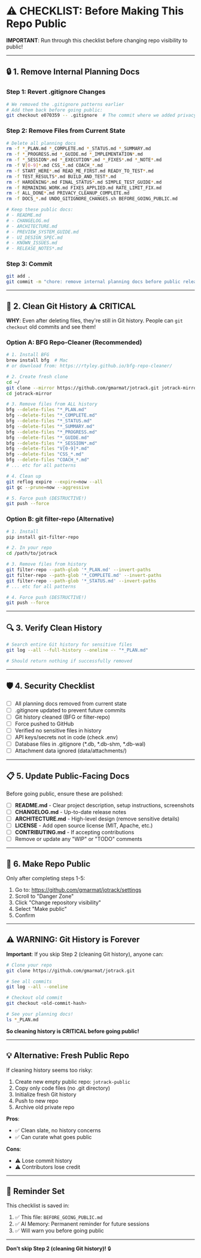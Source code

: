 # ⚠️ CHECKLIST: Before Making This Repo Public

**IMPORTANT**: Run through this checklist before changing repo visibility to public!

---

## 🔒 **1. Remove Internal Planning Docs**

### **Step 1: Revert .gitignore Changes**
```bash
# We removed the .gitignore patterns earlier
# Add them back before going public:
git checkout e070359 -- .gitignore  # The commit where we added privacy patterns
```

### **Step 2: Remove Files from Current State**
```bash
# Delete all planning docs
rm -f *_PLAN.md *_COMPLETE.md *_STATUS.md *_SUMMARY.md
rm -f *_PROGRESS.md *_GUIDE.md *_IMPLEMENTATION*.md
rm -f *_SESSION*.md *_EXECUTION*.md *_FIXES*.md *_NOTE*.md
rm -f V[0-9]*.md CSS_*.md COACH_*.md
rm -f START_HERE*.md READ_ME_FIRST.md READY_TO_TEST*.md
rm -f TEST_RESULTS*.md BUILD_AND_TEST*.md
rm -f HARDENING*.md FINAL_STATUS*.md SIMPLE_TEST_GUIDE*.md
rm -f REMAINING_WORK.md FIXES_APPLIED.md RATE_LIMIT_FIX.md
rm -f ALL_DONE*.md PRIVACY_CLEANUP_COMPLETE.md
rm -f DOCS_*.md UNDO_GITIGNORE_CHANGES.sh BEFORE_GOING_PUBLIC.md

# Keep these public docs:
# - README.md
# - CHANGELOG.md
# - ARCHITECTURE.md
# - PREVIEW_SYSTEM_GUIDE.md
# - UI_DESIGN_SPEC.md
# - KNOWN_ISSUES.md
# - RELEASE_NOTES*.md
```

### **Step 3: Commit**
```bash
git add .
git commit -m "chore: remove internal planning docs before public release"
```

---

## 🧹 **2. Clean Git History** ⚠️ CRITICAL

**WHY**: Even after deleting files, they're still in Git history. People can `git checkout` old commits and see them!

### **Option A: BFG Repo-Cleaner** (Recommended)

```bash
# 1. Install BFG
brew install bfg  # Mac
# or download from: https://rtyley.github.io/bfg-repo-cleaner/

# 2. Create fresh clone
cd ~/
git clone --mirror https://github.com/gmarmat/jotrack.git jotrack-mirror
cd jotrack-mirror

# 3. Remove files from ALL history
bfg --delete-files "*_PLAN.md"
bfg --delete-files "*_COMPLETE.md"
bfg --delete-files "*_STATUS.md"
bfg --delete-files "*_SUMMARY.md"
bfg --delete-files "*_PROGRESS.md"
bfg --delete-files "*_GUIDE.md"
bfg --delete-files "*_SESSION*.md"
bfg --delete-files "V[0-9]*.md"
bfg --delete-files "CSS_*.md"
bfg --delete-files "COACH_*.md"
# ... etc for all patterns

# 4. Clean up
git reflog expire --expire=now --all
git gc --prune=now --aggressive

# 5. Force push (DESTRUCTIVE!)
git push --force
```

### **Option B: git filter-repo** (Alternative)

```bash
# 1. Install
pip install git-filter-repo

# 2. In your repo
cd /path/to/jotrack

# 3. Remove files from history
git filter-repo --path-glob '*_PLAN.md' --invert-paths
git filter-repo --path-glob '*_COMPLETE.md' --invert-paths
git filter-repo --path-glob '*_STATUS.md' --invert-paths
# ... etc for all patterns

# 4. Force push (DESTRUCTIVE!)
git push --force
```

---

## 🔍 **3. Verify Clean History**

```bash
# Search entire Git history for sensitive files
git log --all --full-history --oneline -- "*_PLAN.md"

# Should return nothing if successfully removed
```

---

## 🛡️ **4. Security Checklist**

- [ ] All planning docs removed from current state
- [ ] .gitignore updated to prevent future commits
- [ ] Git history cleaned (BFG or filter-repo)
- [ ] Force pushed to GitHub
- [ ] Verified no sensitive files in history
- [ ] API keys/secrets not in code (check .env)
- [ ] Database files in .gitignore (*.db, *.db-shm, *.db-wal)
- [ ] Attachment data ignored (data/attachments/)

---

## 📋 **5. Update Public-Facing Docs**

Before going public, ensure these are polished:

- [ ] **README.md** - Clear project description, setup instructions, screenshots
- [ ] **CHANGELOG.md** - Up-to-date release notes
- [ ] **ARCHITECTURE.md** - High-level design (remove sensitive details)
- [ ] **LICENSE** - Add open source license (MIT, Apache, etc.)
- [ ] **CONTRIBUTING.md** - If accepting contributions
- [ ] Remove or update any "WIP" or "TODO" comments

---

## 🎯 **6. Make Repo Public**

Only after completing steps 1-5:

1. Go to: https://github.com/gmarmat/jotrack/settings
2. Scroll to "Danger Zone"
3. Click "Change repository visibility"
4. Select "Make public"
5. Confirm

---

## ⚠️ **WARNING: Git History is Forever**

**Important**: If you skip Step 2 (cleaning Git history), anyone can:

```bash
# Clone your repo
git clone https://github.com/gmarmat/jotrack.git

# See all commits
git log --all --oneline

# Checkout old commit
git checkout <old-commit-hash>

# See your planning docs!
ls *_PLAN.md
```

**So cleaning history is CRITICAL before going public!**

---

## 💡 **Alternative: Fresh Public Repo**

If cleaning history seems too risky:

1. Create new empty public repo: `jotrack-public`
2. Copy only code files (no .git directory)
3. Initialize fresh Git history
4. Push to new repo
5. Archive old private repo

**Pros**:
- ✅ Clean slate, no history concerns
- ✅ Can curate what goes public

**Cons**:
- ⚠️ Lose commit history
- ⚠️ Contributors lose credit

---

## 📝 **Reminder Set**

This checklist is saved in:
1. ✅ This file: `BEFORE_GOING_PUBLIC.md`
2. ✅ AI Memory: Permanent reminder for future sessions
3. ✅ Will warn you before going public

---

**Don't skip Step 2 (cleaning Git history)!** 🔒

